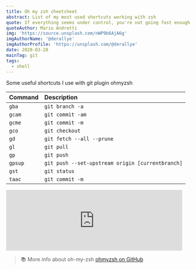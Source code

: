 ```yaml
---
title: Oh my zsh cheetsheet
abstract: List of my most used shortcuts working with zsh
quote: If everything seems under control, you're not going fast enough.
quoteAuthor: Mario Andretti
img: 'https://source.unsplash.com/nWP9b6AjA6g'
imgAuthorName: '@derallye'
imgAuthorProfile: 'https://unsplash.com/@derallye'
date: 2020-03-28
mainTag: git
tags:
  - shell
---
```


Some useful shortcuts I use with git plugin ohmyzsh

| Command   | Description                                      |
|-----------|:-------------------------------------------------|
| `gba`     | `git branch -a`                                  |
| `gcam`    | `git commit -am`                                 |
| `gcme`    | `git commit -m`                                  |
| `gco`     | `git checkout`                                   |
| `gd`      | `git fetch --all --prune`                        |
| `gl`      | `git pull`                                       |
| `gp`      | `git push`                                       |
| `gpsup`   | `git push --set-upstream origin [currentbranch]` |
| `gst`     | `git status`                                     |
| `taac`    | `git commit -m`                                  |

<iframe src="https://giphy.com/embed/GD5xkDtFPUpY4" width="480" height="165" frameBorder="0" class="giphy-embed" allowFullScreen></iframe>

> 📚 More info about oh-my-zsh
> [ohmyzsh on GitHub](https://github.com/ohmyzsh/ohmyzsh)
